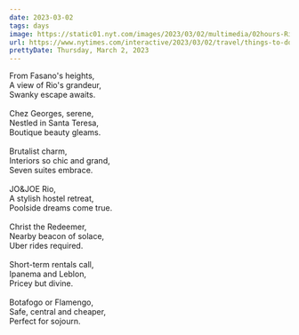 ```yaml
---
date: 2023-03-02
tags: days
image: https://static01.nyt.com/images/2023/03/02/multimedia/02hours-Rio-lede-mkfp/02hours-Rio-lede-mkfp-facebookJumbo.jpg
url: https://www.nytimes.com/interactive/2023/03/02/travel/things-to-do-rio-de-janeiro.html
prettyDate: Thursday, March 2, 2023
---
```

From Fasano's heights,<br>A view of Rio's grandeur,<br>Swanky escape awaits.<br><br>Chez Georges, serene,<br>Nestled in Santa Teresa,<br>Boutique beauty gleams.<br><br>Brutalist charm,<br>Interiors so chic and grand,<br>Seven suites embrace.<br><br>JO&JOE Rio,<br>A stylish hostel retreat,<br>Poolside dreams come true.<br><br>Christ the Redeemer,<br>Nearby beacon of solace,<br>Uber rides required.<br><br>Short-term rentals call,<br>Ipanema and Leblon,<br>Pricey but divine.<br><br>Botafogo or Flamengo,<br>Safe, central and cheaper,<br>Perfect for sojourn.